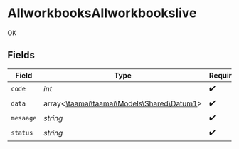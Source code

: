 # AllworkbooksAllworkbookslive

OK


## Fields

| Field                                                                       | Type                                                                        | Required                                                                    | Description                                                                 |
| --------------------------------------------------------------------------- | --------------------------------------------------------------------------- | --------------------------------------------------------------------------- | --------------------------------------------------------------------------- |
| `code`                                                                      | *int*                                                                       | :heavy_check_mark:                                                          | N/A                                                                         |
| `data`                                                                      | array<[\taamai\taamai\Models\Shared\Datum1](../../models/shared/Datum1.md)> | :heavy_check_mark:                                                          | N/A                                                                         |
| `mesaage`                                                                   | *string*                                                                    | :heavy_check_mark:                                                          | N/A                                                                         |
| `status`                                                                    | *string*                                                                    | :heavy_check_mark:                                                          | N/A                                                                         |